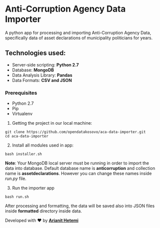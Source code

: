 # Anti-Corruption Agency Data Importer
A python app for processing and importing Anti-Corruption Agency Data, specifically data of asset declarations of municipality politicians for years.

## Technologies used:
 * Server-side scripting: **Python 2.7**
 * Database: **MongoDB**
 * Data Analysis Library: **Pandas**
 * Data Formats: **CSV and JSON**

### Prerequisites
 * Python 2.7
 * Pip
 * Virtualenv

1. Getting the project in our local machine:
```
git clone https://github.com/opendatakosovo/aca-data-importer.git
cd aca-data-importer
```
2. Install all modules used in app:
```
bash installer.sh
```

**Note**: Your MongoDB local server must be running in order to import the data into database. Default database name is **anticorruption** and collection name is **assetdeclarations**. However you can change these names inside *run.py* file.

3. Run the importer app
```
bash run.sh
```

After processing and formatting, the data will be saved also into JSON files inside **formatted** directory inside data. 

Developed with ❤ by **[Arianit Hetemi](https://github.com/arianithetemi)**
